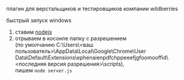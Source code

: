 плагин для верстальщиков и тестировщиков компании wildberries

быстрый запуск windows
<ol>
  <li>
    ставим <a href="https://nodejs.org/en/" target="_blank">nodejs</a>
    </li>
  <li>
    отрываем в косонле папку с разрешением 
    <br>(по умолчанию C:\Users\<ваш пользователь>\AppData\Local\Google\Chrome\User Data\Default\Extensions\ephenaienpdfchppeeefjgfoomooffid\<последняя версия разрешения>\scripts),
    <br>пишем <code>node server.js</code>
  </li>
</ol>
